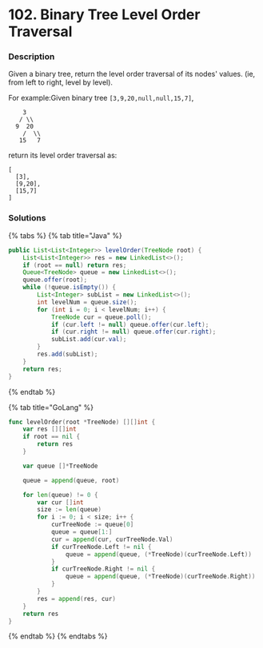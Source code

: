 # 102. Binary Tree Level Order Traversal

### Description

Given a binary tree, return the level order traversal of its nodes' values. \(ie, from left to right, level by level\).

For example:Given binary tree `[3,9,20,null,null,15,7]`,

```text
    3
   / \\
  9  20
    /  \\
   15   7

```

return its level order traversal as:

```text
[
  [3],
  [9,20],
  [15,7]
]
```

### Solutions

{% tabs %}
{% tab title="Java" %}
```java
public List<List<Integer>> levelOrder(TreeNode root) {
    List<List<Integer>> res = new LinkedList<>();
    if (root == null) return res;
    Queue<TreeNode> queue = new LinkedList<>();
    queue.offer(root);
    while (!queue.isEmpty()) {
        List<Integer> subList = new LinkedList<>();
        int levelNum = queue.size();
        for (int i = 0; i < levelNum; i++) {
            TreeNode cur = queue.poll();
            if (cur.left != null) queue.offer(cur.left);
            if (cur.right != null) queue.offer(cur.right);
            subList.add(cur.val);
        }
        res.add(subList);
    }
    return res;
}
```
{% endtab %}

{% tab title="GoLang" %}
```go
func levelOrder(root *TreeNode) [][]int {
	var res [][]int
	if root == nil {
		return res
	}

	var queue []*TreeNode

	queue = append(queue, root)

	for len(queue) != 0 {
		var cur []int
		size := len(queue)
		for i := 0; i < size; i++ {
			curTreeNode := queue[0]
			queue = queue[1:]
			cur = append(cur, curTreeNode.Val)
			if curTreeNode.Left != nil {
				queue = append(queue, (*TreeNode)(curTreeNode.Left))
			}
			if curTreeNode.Right != nil {
				queue = append(queue, (*TreeNode)(curTreeNode.Right))
			}
		}
		res = append(res, cur)
	}
	return res
}
```
{% endtab %}
{% endtabs %}

